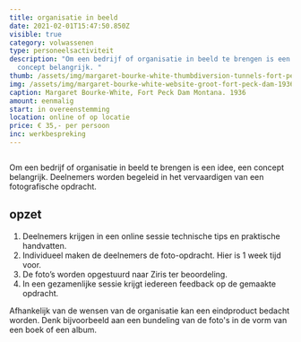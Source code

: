 ```yaml
---
title: organisatie in beeld
date: 2021-02-01T15:47:50.850Z
visible: true
category: volwassenen
type: personeelsactiviteit
description: "Om een bedrijf of organisatie in beeld te brengen is een idee, een
  concept belangrijk. "
thumb: /assets/img/margaret-bourke-white-thumbdiversion-tunnels-fort-peck-dam-1936.jpg
img: /assets/img/margaret-bourke-white-website-groot-fort-peck-dam-1936.jpg
caption: Margaret Bourke-White, Fort Peck Dam Montana. 1936
amount: eenmalig
start: in overeenstemming
location: online of op locatie
price: € 35,- per persoon
inc: werkbespreking
---
```

![]()

Om een bedrijf of organisatie in beeld te brengen is een idee, een concept belangrijk. Deelnemers worden begeleid in het vervaardigen van een fotografische opdracht.

## **opzet**

1. Deelnemers krijgen in een online sessie technische tips en praktische handvatten.
2. Individueel maken de deelnemers de foto-opdracht. Hier is 1 week tijd voor.
3. De foto’s worden opgestuurd naar Ziris ter beoordeling.
4. In een gezamenlijke sessie krijgt iedereen feedback op de gemaakte opdracht.

Afhankelijk van de wensen van de organisatie kan een eindproduct bedacht worden. Denk bijvoorbeeld aan een bundeling van de foto's in de vorm van een boek of een album.